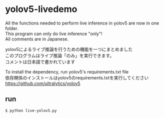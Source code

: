 # yolov5-livedemo
All the functions needed to perform live inference in yolov5 are now in one folder.  
This program can only do live inference "only"!  
All comments are in Japanese.

yolov5によるライブ推論を行うための機能を一つにまとめました  
このプログラムはライブ推論「のみ」を実行できます。  
コメントは日本語で書かれています  


To install the dependency, run yolov5's requirements.txt file  
依存関係のインストールはyolov5のrequirements.txtを実行してください  
https://github.com/ultralytics/yolov5


## run
```
$ python live-yolov5.py
```
